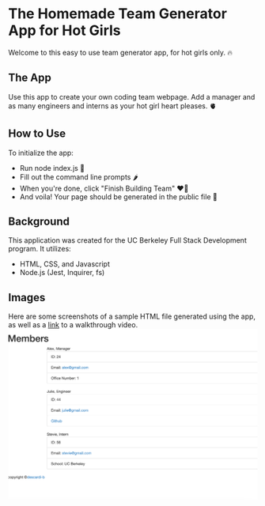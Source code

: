 # The Homemade Team Generator App for Hot Girls
Welcome to this easy to use team generator app, for hot girls only. 🔥

## The App
Use this app to create your own coding team webpage. Add a manager and as many engineers and interns as your hot girl heart pleases. 🫀

## How to Use
To initialize the app:

- Run node index.js 💃
- Fill out the command line prompts 🌶
- When you're done, click "Finish Building Team" ❤️‍🔥
- And voila! Your page should be generated in the public file 🧧

## Background
This application was created for the UC Berkeley Full Stack Development program. It utilizes: 

- HTML, CSS, and Javascript
- Node.js (Jest, Inquirer, fs)

## Images
Here are some screenshots of a sample HTML file generated using the app, as well as a <a href="https://drive.google.com/file/d/16MvUQqRPX2Q6rV8nGvcLeffSlOgSBorV/view">link</a> to a walkthrough video. 
<img alt="a screenshot of the team generator app" src="./images/sample-img.png">